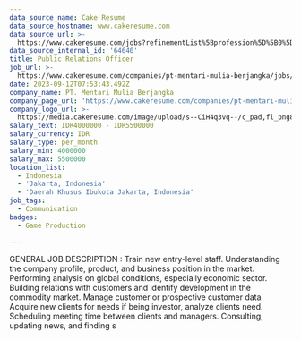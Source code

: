 ```yaml
---
data_source_name: Cake Resume
data_source_hostname: www.cakeresume.com
data_source_url: >-
  https://www.cakeresume.com/jobs?refinementList%5Bprofession%5D%5B0%5D=game-production&range%5Bsalary_range%5D%5Bmin%5D=100000
data_source_internal_id: '64640'
title: Public Relations Officer
job_url: >-
  https://www.cakeresume.com/companies/pt-mentari-mulia-berjangka/jobs/public-relations-officer
date: 2023-09-12T07:53:43.492Z
company_name: PT. Mentari Mulia Berjangka
company_page_url: 'https://www.cakeresume.com/companies/pt-mentari-mulia-berjangka'
company_logo_url: >-
  https://media.cakeresume.com/image/upload/s--CiH4q3vq--/c_pad,fl_png8,h_200,w_200/v1694504360/h9jgqopivuwkppmo6ib6.png
salary_text: IDR4000000 - IDR5500000
salary_currency: IDR
salary_type: per_month
salary_min: 4000000
salary_max: 5500000
location_list:
  - Indonesia
  - 'Jakarta, Indonesia'
  - 'Daerah Khusus Ibukota Jakarta, Indonesia'
job_tags:
  - Communication
badges:
  - Game Production

---
```


GENERAL JOB DESCRIPTION : Train new entry-level staff. Understanding the company profile, product, and business position in the market. Performing analysis on global conditions, especially economic sector. Building relations with customers and identify development in the commodity market. Manage customer or prospective customer data Acquire new clients for needs if being investor, analyze clients need. Scheduling meeting time between clients and managers. Consulting, updating news, and finding s